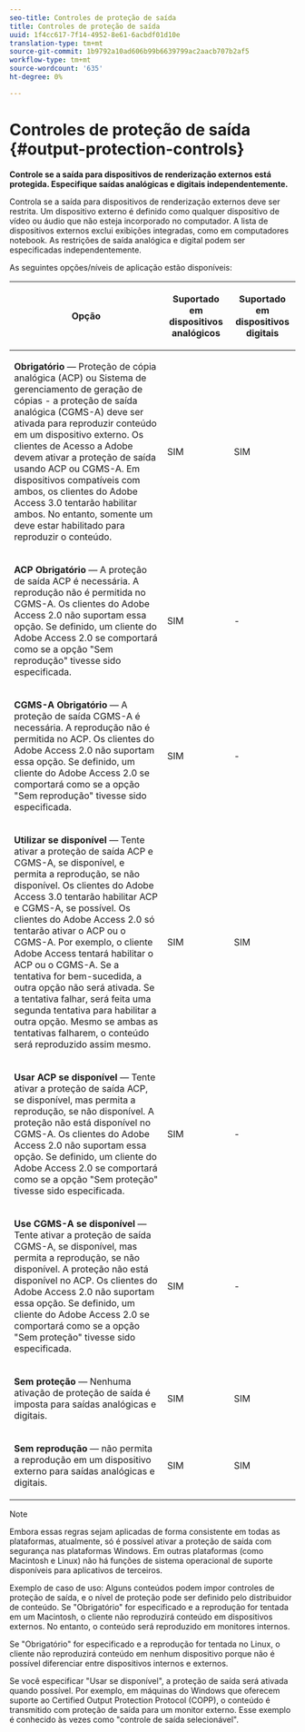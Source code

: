 ```yaml
---
seo-title: Controles de proteção de saída
title: Controles de proteção de saída
uuid: 1f4cc617-7f14-4952-8e61-6acbdf01d10e
translation-type: tm+mt
source-git-commit: 1b9792a10ad606b99b6639799ac2aacb707b2af5
workflow-type: tm+mt
source-wordcount: '635'
ht-degree: 0%

---
```



# Controles de proteção de saída {#output-protection-controls}

**Controle se a saída para dispositivos de renderização externos está protegida. Especifique saídas analógicas e digitais independentemente.**

Controla se a saída para dispositivos de renderização externos deve ser restrita. Um dispositivo externo é definido como qualquer dispositivo de vídeo ou áudio que não esteja incorporado no computador. A lista de dispositivos externos exclui exibições integradas, como em computadores notebook. As restrições de saída analógica e digital podem ser especificadas independentemente.

As seguintes opções/níveis de aplicação estão disponíveis:

<table frame="all" colsep="0" rowsep="1" id="adobetable_fvw_5fx_n4"> 
 <thead class="- topic/thead "> 
  <tr rowsep="1" class="- topic/row "> 
   <th colname="1" class="- topic/entry entry"> <p class="- topic/p ">Opção </p> </th> 
   <th colname="2" class="- topic/entry entry"> <p class="- topic/p ">Suportado em dispositivos analógicos </p> </th> 
   <th colname="3" class="- topic/entry entry"> <p class="- topic/p ">Suportado em dispositivos digitais </p> </th> 
  </tr> 
 </thead>
 <tbody class="- topic/tbody "> 
  <tr rowsep="1" class="- topic/row "> 
   <td colname="1" class="- topic/entry "> <p class="- topic/p "><b class="+ topic/ph hi-d/b ">Obrigatório</b> — Proteção de cópia analógica (ACP) ou Sistema de gerenciamento de geração de cópias - a proteção de saída analógica (CGMS-A) deve ser ativada para reproduzir conteúdo em um dispositivo externo. Os clientes de Acesso a Adobe devem ativar a proteção de saída usando ACP ou CGMS-A. Em dispositivos compatíveis com ambos, os clientes do Adobe Access 3.0 tentarão habilitar ambos. No entanto, somente um deve estar habilitado para reproduzir o conteúdo. </p> </td> 
   <td colname="2" class="- topic/entry "> <p class="- topic/p ">SIM </p> </td> 
   <td colname="3" class="- topic/entry "> <p class="- topic/p ">SIM </p> </td> 
  </tr> 
  <tr rowsep="1" class="- topic/row "> 
   <td colname="1" class="- topic/entry "> <p class="- topic/p "><b class="+ topic/ph hi-d/b ">ACP Obrigatório</b> — A proteção de saída ACP é necessária. A reprodução não é permitida no CGMS-A. Os clientes do Adobe Access 2.0 não suportam essa opção. Se definido, um cliente do Adobe Access 2.0 se comportará como se a opção "Sem reprodução" tivesse sido especificada. </p> </td> 
   <td colname="2" class="- topic/entry "> <p class="- topic/p ">SIM </p> </td> 
   <td colname="3" class="- topic/entry "> <p class="- topic/p ">- </p> </td> 
  </tr> 
  <tr rowsep="1" class="- topic/row "> 
   <td colname="1" class="- topic/entry "> <p class="- topic/p "><b class="+ topic/ph hi-d/b ">CGMS-A Obrigatório</b> — A proteção de saída CGMS-A é necessária. A reprodução não é permitida no ACP. Os clientes do Adobe Access 2.0 não suportam essa opção. Se definido, um cliente do Adobe Access 2.0 se comportará como se a opção "Sem reprodução" tivesse sido especificada. </p> </td> 
   <td colname="2" class="- topic/entry "> <p class="- topic/p ">SIM </p> </td> 
   <td colname="3" class="- topic/entry "> <p class="- topic/p ">- </p> </td> 
  </tr> 
  <tr rowsep="1" class="- topic/row "> 
   <td colname="1" class="- topic/entry "> <p class="- topic/p "><b class="+ topic/ph hi-d/b ">Utilizar se disponível</b> — Tente ativar a proteção de saída ACP e CGMS-A, se disponível, e permita a reprodução, se não disponível. Os clientes do Adobe Access 3.0 tentarão habilitar ACP e CGMS-A, se possível. Os clientes do Adobe Access 2.0 só tentarão ativar o ACP ou o CGMS-A. Por exemplo, o cliente Adobe Access tentará habilitar o ACP ou o CGMS-A. Se a tentativa for bem-sucedida, a outra opção não será ativada. Se a tentativa falhar, será feita uma segunda tentativa para habilitar a outra opção. Mesmo se ambas as tentativas falharem, o conteúdo será reproduzido assim mesmo. </p> </td> 
   <td colname="2" class="- topic/entry "> <p class="- topic/p ">SIM </p> </td> 
   <td colname="3" class="- topic/entry "> <p class="- topic/p ">SIM </p> </td> 
  </tr> 
  <tr rowsep="1" class="- topic/row "> 
   <td colname="1" class="- topic/entry "> <p class="- topic/p "><b class="+ topic/ph hi-d/b ">Usar ACP se disponível</b> — Tente ativar a proteção de saída ACP, se disponível, mas permita a reprodução, se não disponível. A proteção não está disponível no CGMS-A. Os clientes do Adobe Access 2.0 não suportam essa opção. Se definido, um cliente do Adobe Access 2.0 se comportará como se a opção "Sem proteção" tivesse sido especificada. </p> </td> 
   <td colname="2" class="- topic/entry "> <p class="- topic/p ">SIM </p> </td> 
   <td colname="3" class="- topic/entry "> <p class="- topic/p ">- </p> </td> 
  </tr> 
  <tr rowsep="1" class="- topic/row "> 
   <td colname="1" class="- topic/entry "> <p class="- topic/p "><b class="+ topic/ph hi-d/b ">Use CGMS-A se disponível </b>— Tente ativar a proteção de saída CGMS-A, se disponível, mas permita a reprodução, se não disponível. A proteção não está disponível no ACP. Os clientes do Adobe Access 2.0 não suportam essa opção. Se definido, um cliente do Adobe Access 2.0 se comportará como se a opção "Sem proteção" tivesse sido especificada. </p> </td> 
   <td colname="2" class="- topic/entry "> <p class="- topic/p ">SIM </p> </td> 
   <td colname="3" class="- topic/entry "> <p class="- topic/p ">- </p> </td> 
  </tr> 
  <tr rowsep="1" class="- topic/row "> 
   <td colname="1" class="- topic/entry "> <p class="- topic/p "><b class="+ topic/ph hi-d/b ">Sem proteção</b> — Nenhuma ativação de proteção de saída é imposta para saídas analógicas e digitais. </p> </td> 
   <td colname="2" class="- topic/entry "> <p class="- topic/p ">SIM </p> </td> 
   <td colname="3" class="- topic/entry "> <p class="- topic/p ">SIM </p> </td> 
  </tr> 
  <tr rowsep="0" class="- topic/row "> 
   <td colname="1" class="- topic/entry "> <p class="- topic/p "><b class="+ topic/ph hi-d/b ">Sem reprodução</b> — não permita a reprodução em um dispositivo externo para saídas analógicas e digitais. </p> </td> 
   <td colname="2" class="- topic/entry "> <p class="- topic/p ">SIM </p> </td> 
   <td colname="3" class="- topic/entry "> <p class="- topic/p ">SIM </p> </td> 
  </tr> 
 </tbody> 
</table>

>[!NOTE]
>
>Embora essas regras sejam aplicadas de forma consistente em todas as plataformas, atualmente, só é possível ativar a proteção de saída com segurança nas plataformas Windows. Em outras plataformas (como Macintosh e Linux) não há funções de sistema operacional de suporte disponíveis para aplicativos de terceiros.

Exemplo de caso de uso: Alguns conteúdos podem impor controles de proteção de saída, e o nível de proteção pode ser definido pelo distribuidor de conteúdo. Se &quot;Obrigatório&quot; for especificado e a reprodução for tentada em um Macintosh, o cliente não reproduzirá conteúdo em dispositivos externos. No entanto, o conteúdo será reproduzido em monitores internos.

Se &quot;Obrigatório&quot; for especificado e a reprodução for tentada no Linux, o cliente não reproduzirá conteúdo em nenhum dispositivo porque não é possível diferenciar entre dispositivos internos e externos.

Se você especificar &quot;Usar se disponível&quot;, a proteção de saída será ativada quando possível. Por exemplo, em máquinas do Windows que oferecem suporte ao Certified Output Protection Protocol (COPP), o conteúdo é transmitido com proteção de saída para um monitor externo. Esse exemplo é conhecido às vezes como &quot;controle de saída selecionável&quot;.
